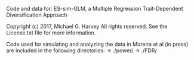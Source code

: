 Code and data for: ES-sim-GLM, a Multiple Regression Trait-Dependent Diversification Approach

Copyright (c) 2017, Michael G. Harvey
All rights reserved.
See the License.txt file for more information.


Code used for simulating and analyzing the data in Moreira et al (in press) are included in the following directories: 
  -> ./power/
  -> ./FDR/
